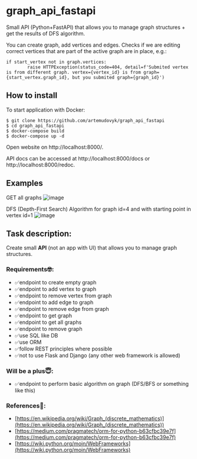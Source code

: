 # graph_api_fastapi

Small API (Python+FastAPI) that allows you to manage graph structures + get the results of DFS algorithm.

You can create graph, add vertices and edges. Checks if we are editing correct vertices that are part of the active graph are in place, e.g.:
```
if start_vertex not in graph.vertices:
        raise HTTPException(status_code=404, detail=f'Submited vertex is from different graph. vertex={vertex_id} is from graph={start_vertex.graph_id}, but you submited graph={graph_id}')
```

## How to install
To start application with Docker:
```
$ git clone https://github.com/artemudovyk/graph_api_fastapi
$ cd graph_api_fastapi
$ docker-compose build
$ docker-compose up -d
```
Open website on http://localhost:8000/. 

API docs can be accessed at http://localhost:8000/docs or http://localhost:8000/redoc.

## Examples
GET all graphs
![image](https://user-images.githubusercontent.com/58283675/147693631-eee126fc-9b18-48ee-980b-073e6c623c3f.png)

DFS (Depth-First Search) Algorithm for graph id=4 and with starting point in vertex id=1
![image](https://user-images.githubusercontent.com/58283675/147693711-1c7e3e05-9999-41e0-9f06-c11336a9a735.png)


## Task description:

Create small **API** (not an app with UI) that allows you to manage graph structures.

### Requirements🤓:

- ✅endpoint to create empty graph
- ✅endpoint to add vertex to graph
- ✅endpoint to remove vertex from graph
- ✅endpoint to add edge to graph
- ✅endpoint to remove edge from graph
- ✅endpoint to get graph
- ✅endpoint to get all graphs
- ✅endpoint to remove graph
- ✅use SQL like DB
- ✅use ORM
- ✅follow REST principles where possible
- ✅not to use Flask and Django (any other web framework is allowed)

### Will be a plus😇:

- ✅endpoint to perform basic algorithm on graph (DFS/BFS or something like this)

### References🧐:

- [https://en.wikipedia.org/wiki/Graph_(discrete_mathematics)](https://en.wikipedia.org/wiki/Graph_(discrete_mathematics))
- [https://medium.com/pragmatech/orm-for-python-b63cfbc39e7f](https://medium.com/pragmatech/orm-for-python-b63cfbc39e7f)
- [https://wiki.python.org/moin/WebFrameworks](https://wiki.python.org/moin/WebFrameworks)
